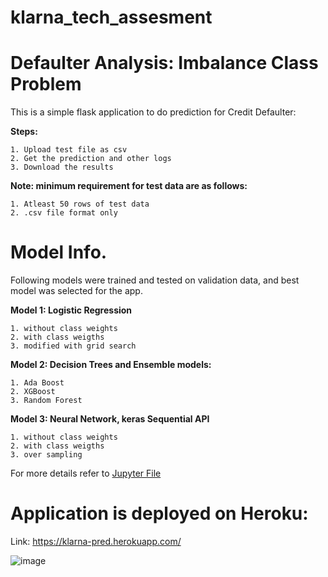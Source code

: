 # klarna_tech_assesment


# Defaulter Analysis: Imbalance Class Problem

This is a simple flask application to do prediction for Credit Defaulter:

**Steps:** 

    1. Upload test file as csv
    2. Get the prediction and other logs
    3. Download the results

**Note: minimum requirement for test data are as follows:**

    1. Atleast 50 rows of test data
    2. .csv file format only

# Model Info.
Following models were trained and tested on validation data, and best model was selected for the app.

**Model 1: Logistic Regression**

    1. without class weights
    2. with class weigths 
    3. modified with grid search
    
**Model 2: Decision Trees and Ensemble models:**

    1. Ada Boost
    2. XGBoost
    3. Random Forest 

**Model 3: Neural Network, keras Sequential API**

    1. without class weights
    2. with class weigths
    3. over sampling 

For more details refer to [Jupyter File](https://github.com/antra0497/klarna_tech_assesment/blob/main/klarna_assignment.ipynb) 

# Application is deployed on Heroku:

Link: https://klarna-pred.herokuapp.com/

![image](https://user-images.githubusercontent.com/25953832/159197639-d91b386e-10a4-4352-8b4a-5b4f7a20b578.png)

